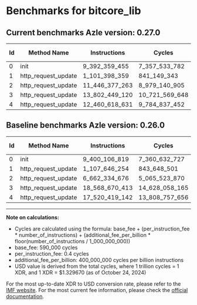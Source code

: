 # Benchmarks for bitcore_lib

## Current benchmarks Azle version: 0.27.0

| Id  | Method Name         | Instructions   | Cycles         | USD           | USD/Million Calls | Change                                    |
| --- | ------------------- | -------------- | -------------- | ------------- | ----------------- | ----------------------------------------- |
| 0   | init                | 9_392_359_455  | 7_357_533_782  | $0.0097830919 | $9_783.09         | <font color="green">-7_747_364</font>     |
| 1   | http_request_update | 1_101_398_359  | 841_149_343    | $0.0011184510 | $1_118.45         | <font color="green">-6_247_895</font>     |
| 2   | http_request_update | 11_446_377_263 | 8_979_140_905  | $0.0119392943 | $11_939.29        | <font color="red">+4_784_042_587</font>   |
| 3   | http_request_update | 13_802_449_120 | 10_721_569_648 | $0.0142561495 | $14_256.14        | <font color="green">-4_766_221_293</font> |
| 4   | http_request_update | 12_460_618_631 | 9_784_837_452  | $0.0130106048 | $13_010.60        | <font color="green">-5_059_800_511</font> |

## Baseline benchmarks Azle version: 0.26.0

| Id  | Method Name         | Instructions   | Cycles         | USD           | USD/Million Calls |
| --- | ------------------- | -------------- | -------------- | ------------- | ----------------- |
| 0   | init                | 9_400_106_819  | 7_360_632_727  | $0.0097872125 | $9_787.21         |
| 1   | http_request_update | 1_107_646_254  | 843_648_501    | $0.0011217741 | $1_121.77         |
| 2   | http_request_update | 6_662_334_676  | 5_065_523_870  | $0.0067354751 | $6_735.47         |
| 3   | http_request_update | 18_568_670_413 | 14_628_058_165 | $0.0194504901 | $19_450.49        |
| 4   | http_request_update | 17_520_419_142 | 13_808_757_656 | $0.0183610908 | $18_361.09        |

---

**Note on calculations:**

- Cycles are calculated using the formula: base_fee + (per_instruction_fee \* number_of_instructions) + (additional_fee_per_billion \* floor(number_of_instructions / 1_000_000_000))
- base_fee: 590_000 cycles
- per_instruction_fee: 0.4 cycles
- additional_fee_per_billion: 400_000_000 cycles per billion instructions
- USD value is derived from the total cycles, where 1 trillion cycles = 1 XDR, and 1 XDR = $1.329670 (as of October 24, 2024)

For the most up-to-date XDR to USD conversion rate, please refer to the [IMF website](https://www.imf.org/external/np/fin/data/rms_sdrv.aspx).
For the most current fee information, please check the [official documentation](https://internetcomputer.org/docs/current/developer-docs/gas-cost#execution).
